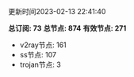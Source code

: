 更新时间2023-02-13 22:41:40

**总订阅: 73**
**总节点: 874**
**有效节点: 271**
- v2ray节点: 161
- ss节点: 107
- trojan节点: 3
